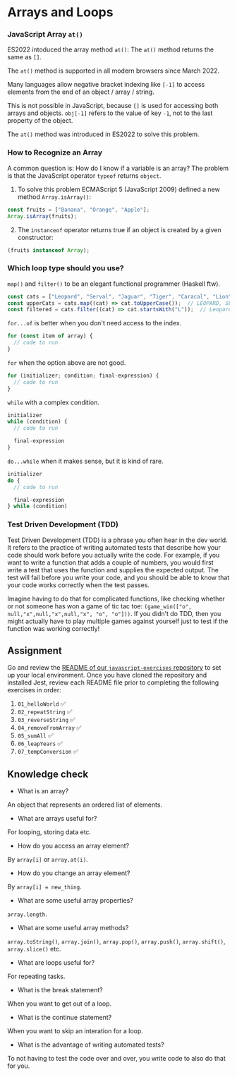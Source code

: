 # Arrays and Loops

### JavaScript Array `at()`

ES2022 intoduced the array method `at()`: The `at()` method returns the same as `[]`.

The `at()` method is supported in all modern browsers since March 2022.

Many languages allow negative bracket indexing like `[-1]` to access elements from the end of an object / array / string.

This is not possible in JavaScript, because `[]` is used for accessing both arrays and objects. `obj[-1]` refers to the value of key `-1`, not to the last property of the object.

The `at()` method was introduced in ES2022 to solve this problem.

### How to Recognize an Array

A common question is: How do I know if a variable is an array? The problem is that the JavaScript operator `typeof` returns `object`.

1. To solve this problem ECMAScript 5 (JavaScript 2009) defined a new method `Array.isArray()`:
```js
const fruits = ["Banana", "Orange", "Apple"];
Array.isArray(fruits);
```

2. The `instanceof` operator returns true if an object is created by a given constructor:
```js
(fruits instanceof Array);
```




### Which loop type should you use?

`map()` and `filter()` to be an elegant functional programmer (Haskell ftw).
```js
const cats = ["Leopard", "Serval", "Jaguar", "Tiger", "Caracal", "Lion"];
const upperCats = cats.map((cat) => cat.toUpperCase());  // LEOPARD, SERVAL, ...
const filtered = cats.filter((cat) => cat.startsWith("L"));  // Leopard, Lion
```

`for...of` is better when you don't need access to the index.
```js
for (const item of array) {
  // code to run
}
```

`for` when the option above are not good.
```js
for (initializer; condition; final-expression) {
  // code to run
}
```

`while` with a complex condition.
```js
initializer
while (condition) {
  // code to run

  final-expression
}
```

`do...while` when it makes sense, but it is kind of rare.
```js
initializer
do {
  // code to run

  final-expression
} while (condition)
```

### Test Driven Development (TDD)

Test Driven Development (TDD) is a phrase you often hear in the dev world. It refers to the practice of writing automated tests that describe how your code should work before you actually write the code. For example, if you want to write a function that adds a couple of numbers, you would first write a test that uses the function and supplies the expected output. The test will fail before you write your code, and you should be able to know that your code works correctly when the test passes.

Imagine having to do that for complicated functions, like checking whether or not someone has won a game of tic tac toe: `(game_win(["o", null,"x",null,"x",null,"x", "o", "o"]))`. If you didn’t do TDD, then you might actually have to play multiple games against yourself just to test if the function was working correctly!

## Assignment

Go and review the <a href="https://github.com/TheOdinProject/javascript-exercises#readme" target="_blank" rel="noopener noreferrer">README of our `javascript-exercises` repository</a> to set up your local environment. Once you have cloned the repository and installed Jest, review each README file prior to completing the following exercises in order:
1. `01_helloWorld` :white_check_mark:
2. `02_repeatString` :white_check_mark:
3. `03_reverseString` :white_check_mark:
4. `04_removeFromArray` :white_check_mark:
5. `05_sumAll` :white_check_mark:
6. `06_leapYears` :white_check_mark:
7. `07_tempConversion` :white_check_mark:

## Knowledge check

* What is an array?

An object that represents an ordered list of elements.

* What are arrays useful for?

For looping, storing data etc.

* How do you access an array element?

By `array[i]` or `array.at(i)`.

* How do you change an array element?

By `array[i] = new_thing`.

* What are some useful array properties?

`array.length`.

* What are some useful array methods?

`array.toString()`, `array.join()`, `array.pop()`, `array.push()`, `array.shift()`, `array.slice()` etc.

* What are loops useful for?

For repeating tasks.

* What is the break statement?

When you want to get out of a loop.

* What is the continue statement?

When you want to skip an interation for a loop.

* What is the advantage of writing automated tests?

To not having to test the code over and over, you write code to also do that for you.
